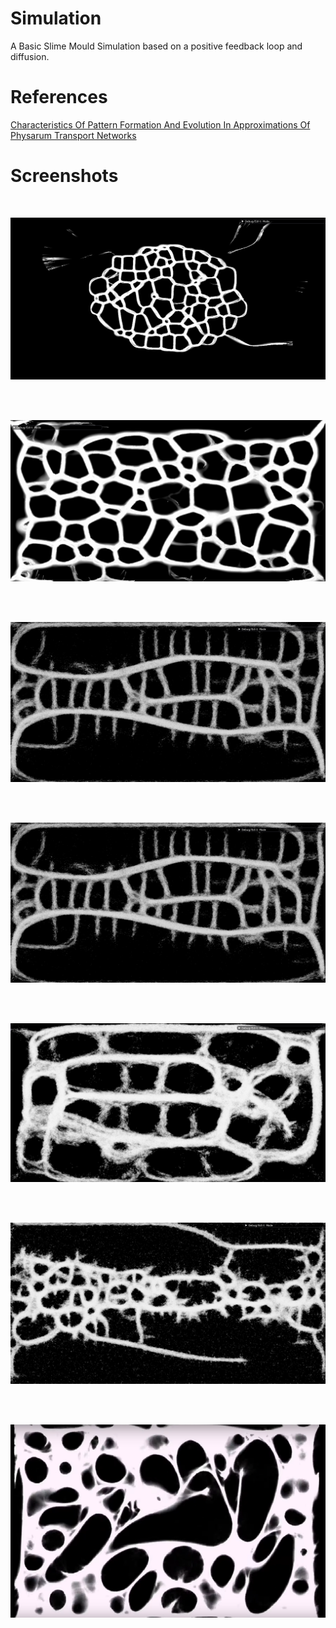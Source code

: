 # Simulation

A Basic Slime Mould Simulation based on a positive feedback loop and diffusion. 

# References 

[Characteristics Of Pattern Formation And Evolution In Approximations Of Physarum Transport Networks](https://uwe-repository.worktribe.com/output/980579)

# Screenshots 

</br>

![s1](https://github.com/swr06/GPUSimulation/blob/main/Screenshots/1.png)

</br>

</br>

![s2](https://github.com/swr06/GPUSimulation/blob/main/Screenshots/2.png)

</br>

</br>

![s3](https://github.com/swr06/GPUSimulation/blob/main/Screenshots/3.png)

</br>

</br>

![s12](https://github.com/swr06/GPUSimulation/blob/main/Screenshots/3.png)

</br>

</br>

![s4](https://github.com/swr06/GPUSimulation/blob/main/Screenshots/4.png)

</br>

</br>

![s5](https://github.com/swr06/GPUSimulation/blob/main/Screenshots/5.png)

</br>

</br>

![s6](https://github.com/swr06/GPUSimulation/blob/main/Screenshots/6.png)

</br>


